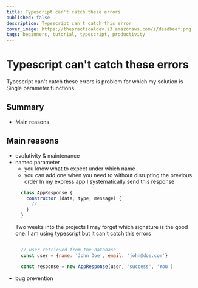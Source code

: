 ```yaml
---
title: Typescript can't catch these errors
published: false
description: Typescript can't catch this error
cover_image: https://thepracticaldev.s3.amazonaws.com/i/deadbeef.png
tags: beginners, tutorial, typescript, productivity
---
```

# Typescript can't catch these errors
Typescript can't catch these errors is problem for which my solution is Single parameter functions

## Summary
- Main reasons


## Main reasons
- evolutivity & maintenance
- named parameter
  * you know what to expect under which name
  * you can add one when you need to without disrupting the previous order
  In my express app I systematically send this response
  ```js
    class AppResponse {
      constructor (data, type, message) {
        // ...
      }
    }
  ```
  Two weeks into the projects I may forget which signature is the good one.
  I am using typescript but it can't catch this errors
  ```js

    // user retrieved from the database
    const user = {name: 'John Doe', email: 'john@doe.com'}

    const response = new AppResponse(user, 'success', 'You )
  ```
- bug prevention